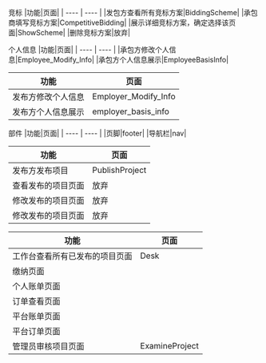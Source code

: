 
竞标
|功能|页面|
| ---- | ---- |
|发包方查看所有竞标方案|BiddingScheme|
|承包商填写竞标方案|CompetitiveBidding|
|展示详细竞标方案，确定选择该页面|ShowScheme|
|删除竞标方案|放弃|

个人信息
|功能|页面|
| ---- | ---- |
|承包方修改个人信息|Employee_Modify_Info|
|承包方个人信息展示|EmployeeBasisInfo|

|功能|页面|
| ---- | ---- |
|发布方修改个人信息|Employer_Modify_Info|
|发布方个人信息展示|employer_basis_info|

部件
|功能|页面|
| ---- | ---- |
|页脚|footer|
|导航栏|nav|

|功能|页面|
| ---- | ---- |
|发布方发布项目|PublishProject|
|查看发布的项目页面|放弃|
|修改发布的项目页面|放弃|
|修改发布的项目页面|放弃|


|功能|页面|
| ---- | ---- |
|工作台查看所有已发布的项目页面|Desk|
|缴纳页面||
|个人账单页面||
|订单查看页面||
|平台账单页面||
|平台订单页面||
|管理员审核项目页面|ExamineProject|